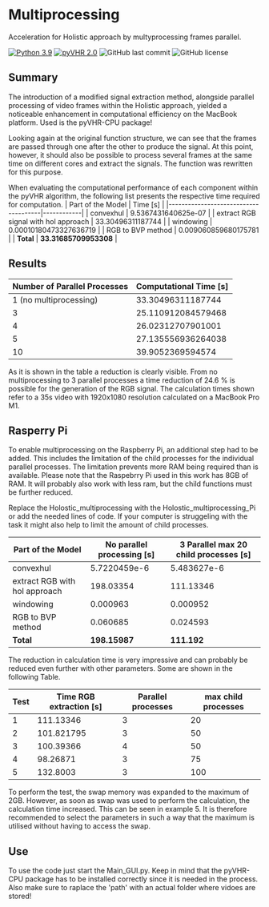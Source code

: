 
# Multiprocessing
Acceleration for Holistic approach by multyprocessing frames parallel.

[![Python 3.9](https://img.shields.io/badge/python-3.9-blue.svg)](https://www.python.org/downloads/release/python-390/)
[![pyVHR 2.0](https://img.shields.io/badge/pyVHR-2.0-blue.svg)](https://pypi.org/project/pyVHR/)
![GitHub last commit](https://img.shields.io/github/last-commit/morijx/Raspi_cardiac_wave)
![GitHub license](https://img.shields.io/github/license/morijx/Raspi_cardiac_wave)

## Summary
The introduction of a modified signal extraction method, alongside parallel processing of video frames within the Holistic approach, yielded a noticeable enhancement in computational efficiency on the MacBook platform. Used is the pyVHR-CPU package!

Looking again at the original function structure, we can see that the frames are passed through one after the other to produce the signal. At this point, however, it should also be possible to process several frames at the same time on different cores and extract the signals. The function was rewritten for this purpose.

When evaluating the computational performance of each component within the pyVHR algorithm, the following list presents the respective time required for computation.
| Part of the Model                    |  Time [s]  |
|--------------------------------------|------------|
| convexhul                            | 9.5367431640625e-07    |
| extract RGB signal with hol approach | 33.30496311187744       |
| windowing                            | 0.00010180473327636719 |
| RGB to BVP method                    | 0.009060859680175781    |
| **Total**                            | **33.31685709953308**   |

## Results

| Number of Parallel Processes | Computational Time [s] |
|------------------------------|------------------------|
| 1 (no multiprocessing)       | 33.30496311187744      |
| 3                            | 25.110912084579468     |
| 4                            | 26.02312707901001      |
| 5                            | 27.135556936264038     |
| 10                           | 39.9052369594574       |


As it is shown in the table a reduction is clearly visible. From no multiprocessing to 3 parallel processes a time reduction of 24.6 \% is possible for the generation of the RGB signal. The calculation times shown refer to a 35s video with 1920x1080 resolution calculated on a MacBook Pro M1. 

## Rasperry Pi

To enable multiprocessing on the Raspberry Pi, an additional step had to be added. This includes the limitation of the child processes for the individual parallel processes. The limitation prevents more RAM being required than is available. Please note that the Raspebrry Pi used in this work has 8GB of RAM. It will probably also work with less ram, but the child functions must be further reduced. 

Replace the Holostic_multiprocessing with the Holostic_multiprocessing_Pi or add the needed lines of code. If your computer is struggeling with the task it might also help to limit the amount of child processes. 

| Part of the Model                | No parallel processing [s]    | 3 Parallel max 20 child processes [s] |
|---------------------------------|--------------------------------|----------------------------------------|
| convexhul                       | 5.7220459e-6                   | 5.483627e-6                            |
| extract RGB with hol approach   | 198.03354                      | 111.13346                              |
| windowing                       | 0.000963                       | 0.000952                               |
| RGB to BVP method               | 0.060685                       | 0.024593                               |
| **Total**                       | **198.15987**                  | **111.192**                            |

The reduction in calculation time is very impressive and can probably be reduced even further with other parameters. Some are shown in the following Table.

| Test | Time RGB extraction [s] | Parallel processes | max child processes |
|------|--------------------------|--------------------|---------------------|
| 1    | 111.13346                | 3                  | 20                  |
| 2    | 101.821795               | 3                  | 50                  |
| 3    | 100.39366                | 4                  | 50                  |
| 4    | 98.26871                 | 3                  | 75                  |
| 5    | 132.8003                 | 3                  | 100                 |

To perform the test, the swap memory was expanded to the maximum of 2GB. However, as soon as swap was used to perform the calculation, the calculation time increased. This can be seen in example 5. It is therefore recommended to select the parameters in such a way that the maximum is utilised without having to access the swap. 

## Use

To use the code just start the Main_GUI.py. Keep in mind that the pyVHR-CPU package has to be installed correctly since it is needed in the process.
Also make sure to raplace the 'path' with an actual folder where vidoes are stored!



